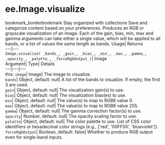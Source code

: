  
#  ee.Image.visualize
bookmark_borderbookmark Stay organized with collections  Save and categorize content based on your preferences. 
Produces an RGB or grayscale visualization of an image. Each of the gain, bias, min, max and gamma arguments can take either a single value, which will be applied to all bands, or a list of values the same length as bands. 
Usage| Returns  
---|---  
`Image.visualize( _bands_, _gain_, _bias_, _min_, _max_, _gamma_, _opacity_, _palette_, _forceRgbOutput_)`| Image  
Argument| Type| Details  
---|---|---  
this: `image`| Image| The image to visualize.  
`bands`| Object, default: null| A list of the bands to visualize. If empty, the first 3 are used.  
`gain`| Object, default: null| The visualization gain(s) to use.  
`bias`| Object, default: null| The visualization bias(es) to use.  
`min`| Object, default: null| The value(s) to map to RGB8 value 0.  
`max`| Object, default: null| The value(s) to map to RGB8 value 255.  
`gamma`| Object, default: null| The gamma correction factor(s) to use.  
`opacity`| Number, default: null| The opacity scaling factor to use.  
`palette`| Object, default: null| The color palette to use. List of CSS color identifiers or hexadecimal color strings (e.g., ['red', '00FF00', 'blueviolet']).  
`forceRgbOutput`| Boolean, default: false| Whether to produce RGB output even for single-band inputs.  
